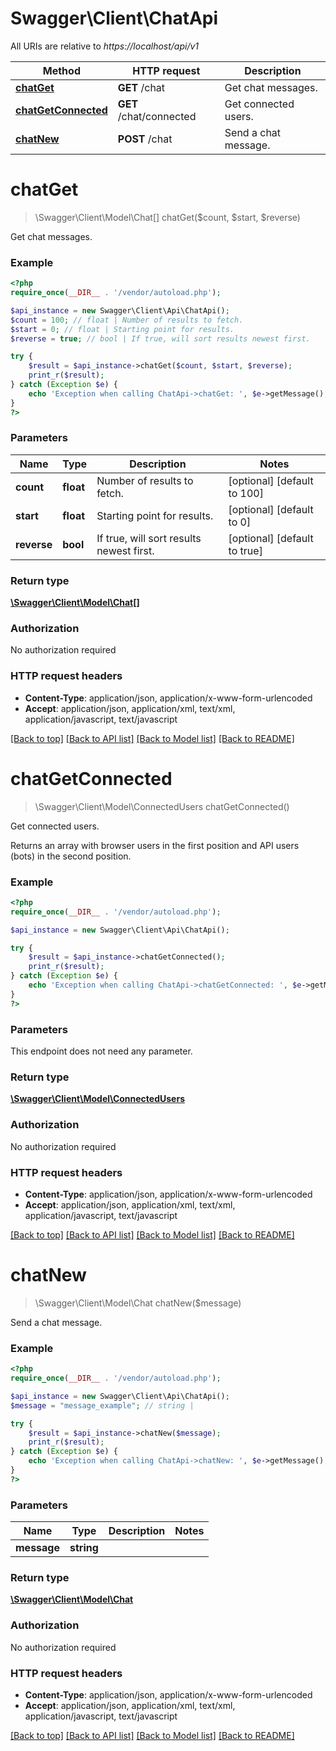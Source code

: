 # Swagger\Client\ChatApi

All URIs are relative to *https://localhost/api/v1*

Method | HTTP request | Description
------------- | ------------- | -------------
[**chatGet**](ChatApi.md#chatGet) | **GET** /chat | Get chat messages.
[**chatGetConnected**](ChatApi.md#chatGetConnected) | **GET** /chat/connected | Get connected users.
[**chatNew**](ChatApi.md#chatNew) | **POST** /chat | Send a chat message.


# **chatGet**
> \Swagger\Client\Model\Chat[] chatGet($count, $start, $reverse)

Get chat messages.

### Example
```php
<?php
require_once(__DIR__ . '/vendor/autoload.php');

$api_instance = new Swagger\Client\Api\ChatApi();
$count = 100; // float | Number of results to fetch.
$start = 0; // float | Starting point for results.
$reverse = true; // bool | If true, will sort results newest first.

try {
    $result = $api_instance->chatGet($count, $start, $reverse);
    print_r($result);
} catch (Exception $e) {
    echo 'Exception when calling ChatApi->chatGet: ', $e->getMessage(), PHP_EOL;
}
?>
```

### Parameters

Name | Type | Description  | Notes
------------- | ------------- | ------------- | -------------
 **count** | **float**| Number of results to fetch. | [optional] [default to 100]
 **start** | **float**| Starting point for results. | [optional] [default to 0]
 **reverse** | **bool**| If true, will sort results newest first. | [optional] [default to true]

### Return type

[**\Swagger\Client\Model\Chat[]**](../Model/Chat.md)

### Authorization

No authorization required

### HTTP request headers

 - **Content-Type**: application/json, application/x-www-form-urlencoded
 - **Accept**: application/json, application/xml, text/xml, application/javascript, text/javascript

[[Back to top]](#) [[Back to API list]](../../README.md#documentation-for-api-endpoints) [[Back to Model list]](../../README.md#documentation-for-models) [[Back to README]](../../README.md)

# **chatGetConnected**
> \Swagger\Client\Model\ConnectedUsers chatGetConnected()

Get connected users.

Returns an array with browser users in the first position and API users (bots) in the second position.

### Example
```php
<?php
require_once(__DIR__ . '/vendor/autoload.php');

$api_instance = new Swagger\Client\Api\ChatApi();

try {
    $result = $api_instance->chatGetConnected();
    print_r($result);
} catch (Exception $e) {
    echo 'Exception when calling ChatApi->chatGetConnected: ', $e->getMessage(), PHP_EOL;
}
?>
```

### Parameters
This endpoint does not need any parameter.

### Return type

[**\Swagger\Client\Model\ConnectedUsers**](../Model/ConnectedUsers.md)

### Authorization

No authorization required

### HTTP request headers

 - **Content-Type**: application/json, application/x-www-form-urlencoded
 - **Accept**: application/json, application/xml, text/xml, application/javascript, text/javascript

[[Back to top]](#) [[Back to API list]](../../README.md#documentation-for-api-endpoints) [[Back to Model list]](../../README.md#documentation-for-models) [[Back to README]](../../README.md)

# **chatNew**
> \Swagger\Client\Model\Chat chatNew($message)

Send a chat message.

### Example
```php
<?php
require_once(__DIR__ . '/vendor/autoload.php');

$api_instance = new Swagger\Client\Api\ChatApi();
$message = "message_example"; // string | 

try {
    $result = $api_instance->chatNew($message);
    print_r($result);
} catch (Exception $e) {
    echo 'Exception when calling ChatApi->chatNew: ', $e->getMessage(), PHP_EOL;
}
?>
```

### Parameters

Name | Type | Description  | Notes
------------- | ------------- | ------------- | -------------
 **message** | **string**|  |

### Return type

[**\Swagger\Client\Model\Chat**](../Model/Chat.md)

### Authorization

No authorization required

### HTTP request headers

 - **Content-Type**: application/json, application/x-www-form-urlencoded
 - **Accept**: application/json, application/xml, text/xml, application/javascript, text/javascript

[[Back to top]](#) [[Back to API list]](../../README.md#documentation-for-api-endpoints) [[Back to Model list]](../../README.md#documentation-for-models) [[Back to README]](../../README.md)

